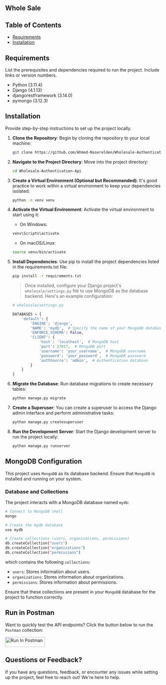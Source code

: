 ## Whole Sale 


## Table of Contents

- [Requirements](#requirements)
- [Installation](#installation)

## Requirements

List the prerequisites and dependencies required to run the project. Include links or version numbers.

- Python (3.11.4)
- Django (4.1.13)
- djangorestframework (3.14.0)
- pymongo (3.12.3)

## Installation

Provide step-by-step instructions to set up the project locally.

1. **Clone the Repository**: Begin by cloning the repository to your local machine:
   ```bash
   git clone https://github.com/Ahmed-Naserelden/Wholesale-Authentication-Api.git
    ```

2. **Navigate to the Project Directory**: Move into the project directory:
    ```bash
    cd Wholesale-Authentication-Api
    ```

3. **Create a Virtual Environment (Optional but Recommended)**: It's good practice to work within a virtual environment to keep your dependencies isolated:
    ```bash
    python -m venv venv
    ```

4. **Activate the Virtual Environment**: Activate the virtual environment to start using it:

    - On Windows:
    ```bash
    venv\Scripts\activate
    ```

    - On macOS/Linux:
    ```bash
    source venv/bin/activate
    ```

5. **Install Dependencies**: Use pip to install the project dependencies listed in the requirements.txt file:
    ```bash
    pip install -r requirements.txt
    ```
    > Once installed, configure your Django project's `wholesale/settings.py` file to use MongoDB as the database backend. Here's an example configuration:

    ```python
    # wholesale/settings.py

    DATABASES = {
        'default': {
            'ENGINE': 'djongo',
            'NAME': 'mydb',  # Specify the name of your MongoDB database
            'ENFORCE_SCHEMA': False,
            'CLIENT': {
                'host': 'localhost',  # MongoDB host
                'port': 27017,  # MongoDB port
                'username': 'your_username',  # MongoDB username
                'password': 'your_password',  # MongoDB password
                'authSource': 'admin',  # Authentication database
            }
        }
    }
    ```

6. **Migrate the Database**: Run database migrations to create necessary tables:
    ```bash
    python manage.py migrate
    ```
7. **Create a Superuser**: You can create a superuser to access the Django admin interface and perform administrative tasks:
    ```bash
    python manage.py createsuperuser
    ```
8. **Run the Development Server**: Start the Django development server to run the project locally:
    ```bash
    python manage.py runserver
    ```


## MongoDB Configuration
This project uses `MongoDB` as its database backend. Ensure that `MongoDB` is installed and running on your system.

### Database and Collections

The project interacts with a MongoDB database named `mydb`:

```bash
# Connect to MongoDB shell
mongo

# Create the mydb database
use mydb

# Create collections (users, organizations, permissions)
db.createCollection("users")
db.createCollection("organizations")
db.createCollection("permissions")
```

which contains the following `collections`:

- `users`: Stores information about users.
- `organizations`: Stores information about organizations. 
- `permissions`: Stores information about permissions.

Ensure that these collections are present in your `MongoDB` database for the project to function correctly.

## Run in Postman
Want to quickly test the API endpoints? Click the button below to run the `Postman` collection:

[<img src="https://run.pstmn.io/button.svg" alt="Run In Postman" style="width: 128px; height: 32px;">](https://god.gw.postman.com/run-collection/28281018-23c37ca9-ae19-4816-a122-ac3e6598acdc?action=collection%2Ffork&source=rip_markdown&collection-url=entityId%3D28281018-23c37ca9-ae19-4816-a122-ac3e6598acdc%26entityType%3Dcollection%26workspaceId%3Daf9e4e52-2ba6-43d0-969c-d07e31f6d518)


## Questions or Feedback?

If you have any questions, feedback, or encounter any issues while setting up the project, feel free to reach out! We're here to help.